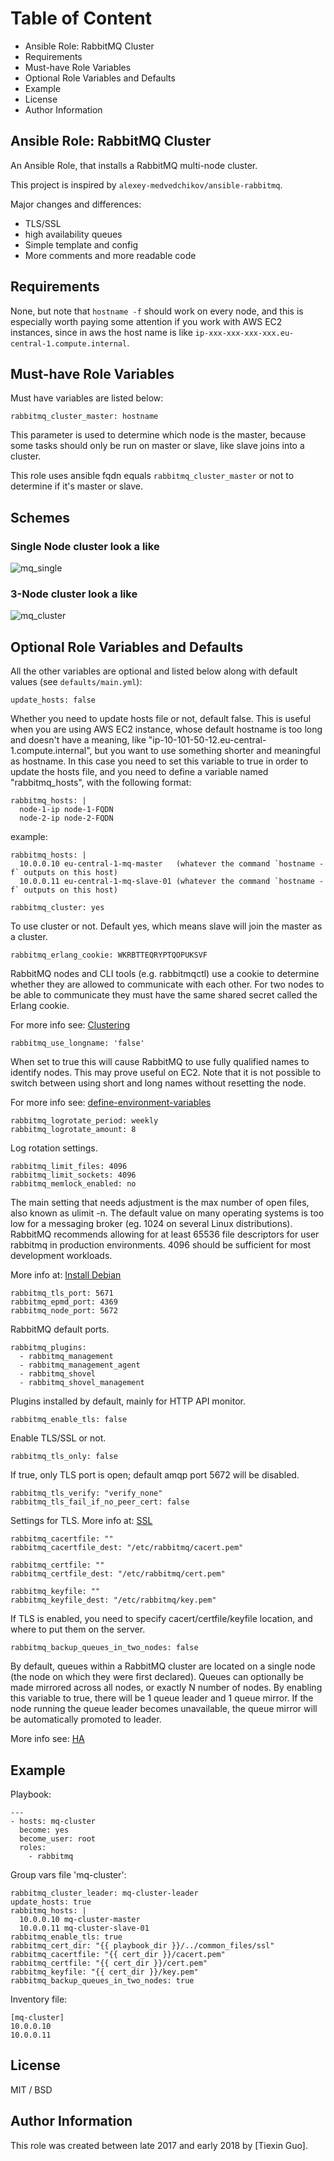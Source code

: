 # Table of Content

<!-- MarkdownTOC -->

- Ansible Role: RabbitMQ Cluster
- Requirements
- Must-have Role Variables
- Optional Role Variables and Defaults
- Example
- License
- Author Information
  <!-- /MarkdownTOC -->

## Ansible Role: RabbitMQ Cluster

An Ansible Role, that installs a RabbitMQ multi-node cluster.

This project is inspired by `alexey-medvedchikov/ansible-rabbitmq`.

Major changes and differences:

- TLS/SSL
- high availability queues
- Simple template and config
- More comments and more readable code

## Requirements

None, but note that `hostname -f` should work on every node, and this is especially worth paying some attention if you work with AWS EC2 instances, since in aws the host name is like `ip-xxx-xxx-xxx-xxx.eu-central-1.compute.internal`.

## Must-have Role Variables

Must have variables are listed below:

    rabbitmq_cluster_master: hostname

This parameter is used to determine which node is the master, because some tasks should only be run on master or slave, like slave joins into a cluster.

This role uses ansible fqdn equals `rabbitmq_cluster_master` or not to determine if it's master or slave.

## Schemes

### Single Node cluster look a like

![mq_single](diagrams/mq_single.png)

### 3-Node cluster look a like

![mq_cluster](diagrams/mq_cluster.png)

## Optional Role Variables and Defaults

All the other variables are optional and listed below along with default values (see `defaults/main.yml`):

    update_hosts: false

Whether you need to update hosts file or not, default false. This is useful when you are using AWS EC2 instance, whose default hostname is too long and doesn't have a meaning, like "ip-10-101-50-12.eu-central-1.compute.internal", but you want to use something shorter and meaningful as hostname. In this case you need to set this variable to true in order to update the hosts file, and you need to define a variable named "rabbitmq_hosts", with the following format:

    rabbitmq_hosts: |
      node-1-ip node-1-FQDN
      node-2-ip node-2-FQDN

example:

    rabbitmq_hosts: |
      10.0.0.10 eu-central-1-mq-master   (whatever the command `hostname -f` outputs on this host)
      10.0.0.11 eu-central-1-mq-slave-01 (whatever the command `hostname -f` outputs on this host)

    rabbitmq_cluster: yes

To use cluster or not. Default yes, which means slave will join the master as a cluster.

    rabbitmq_erlang_cookie: WKRBTTEQRYPTQOPUKSVF

RabbitMQ nodes and CLI tools (e.g. rabbitmqctl) use a cookie to determine whether they are allowed to communicate with each other. For two nodes to be able to communicate they must have the same shared secret called the Erlang cookie.

For more info see: [Clustering](https://www.rabbitmq.com/clustering.html)

    rabbitmq_use_longname: 'false'

When set to true this will cause RabbitMQ to use fully qualified names to identify nodes. This may prove useful on EC2. Note that it is not possible to switch between using short and long names without resetting the node.

For more info see: [define-environment-variables](https://www.rabbitmq.com/configure.html#define-environment-variables)

    rabbitmq_logrotate_period: weekly
    rabbitmq_logrotate_amount: 8

Log rotation settings.

    rabbitmq_limit_files: 4096
    rabbitmq_limit_sockets: 4096
    rabbitmq_memlock_enabled: no

The main setting that needs adjustment is the max number of open files, also known as ulimit -n. The default value on many operating systems is too low for a messaging broker (eg. 1024 on several Linux distributions). RabbitMQ recommends allowing for at least 65536 file descriptors for user rabbitmq in production environments. 4096 should be sufficient for most development workloads.

More info at: [Install Debian](https://www.rabbitmq.com/install-debian.html)

    rabbitmq_tls_port: 5671
    rabbitmq_epmd_port: 4369
    rabbitmq_node_port: 5672

RabbitMQ default ports.

    rabbitmq_plugins:
      - rabbitmq_management
      - rabbitmq_management_agent
      - rabbitmq_shovel
      - rabbitmq_shovel_management

Plugins installed by default, mainly for HTTP API monitor.

    rabbitmq_enable_tls: false

Enable TLS/SSL or not.

    rabbitmq_tls_only: false

If true, only TLS port is open; default amqp port 5672 will be disabled.

    rabbitmq_tls_verify: "verify_none"
    rabbitmq_tls_fail_if_no_peer_cert: false

Settings for TLS. More info at: [SSL](https://www.rabbitmq.com/ssl.html)

    rabbitmq_cacertfile: ""
    rabbitmq_cacertfile_dest: "/etc/rabbitmq/cacert.pem"

    rabbitmq_certfile: ""
    rabbitmq_certfile_dest: "/etc/rabbitmq/cert.pem"

    rabbitmq_keyfile: ""
    rabbitmq_keyfile_dest: "/etc/rabbitmq/key.pem"

If TLS is enabled, you need to specify cacert/certfile/keyfile location, and where to put them on the server.

    rabbitmq_backup_queues_in_two_nodes: false

By default, queues within a RabbitMQ cluster are located on a single node (the node on which they were first declared). Queues can optionally be made mirrored across all nodes, or exactly N number of nodes. By enabling this variable to true, there will be 1 queue leader and 1 queue mirror. If the node running the queue leader becomes unavailable, the queue mirror will be automatically promoted to leader.

More info see: [HA](https://www.rabbitmq.com/ha.html)

## Example

Playbook:

    ---
    - hosts: mq-cluster
      become: yes
      become_user: root
      roles:
        - rabbitmq

Group vars file 'mq-cluster':

    rabbitmq_cluster_leader: mq-cluster-leader
    update_hosts: true
    rabbitmq_hosts: |
      10.0.0.10 mq-cluster-master
      10.0.0.11 mq-cluster-slave-01
    rabbitmq_enable_tls: true
    rabbitmq_cert_dir: "{{ playbook_dir }}/../common_files/ssl"
    rabbitmq_cacertfile: "{{ cert_dir }}/cacert.pem"
    rabbitmq_certfile: "{{ cert_dir }}/cert.pem"
    rabbitmq_keyfile: "{{ cert_dir }}/key.pem"
    rabbitmq_backup_queues_in_two_nodes: true

Inventory file:

    [mq-cluster]
    10.0.0.10
    10.0.0.11

## License

MIT / BSD

## Author Information

This role was created between late 2017 and early 2018 by [Tiexin Guo].
